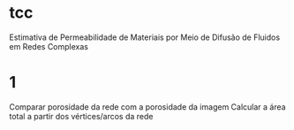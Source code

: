 # tcc
Estimativa de Permeabilidade de Materiais por Meio de Difusão de Fluidos em Redes Complexas

# 1
Comparar porosidade da rede com a porosidade da imagem
Calcular a área total a partir dos vértices/arcos da rede
